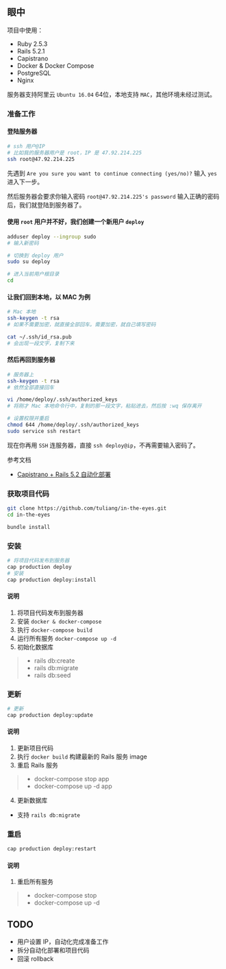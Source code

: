 ## 眼中

项目中使用：
- Ruby 2.5.3
- Rails 5.2.1
- Capistrano
- Docker & Docker Compose
- PostgreSQL
- Nginx

服务器支持阿里云 `Ubuntu 16.04` 64位，本地支持  `MAC`，其他环境未经过测试。

### 准备工作
#### 登陆服务器
```bash
# ssh 用户@IP
# 比如我的服务器用户是 root，IP 是 47.92.214.225
ssh root@47.92.214.225
```
先遇到 `Are you sure you want to continue connecting (yes/no)?` 
输入 `yes` 进入下一步。

然后服务器会要求你输入密码 `root@47.92.214.225's password`
输入正确的密码后，我们就登陆到服务器了。

#### 使用 `root` 用户并不好，我们创建一个新用户 `deploy`
```bash
adduser deploy --ingroup sudo
# 输入新密码

# 切换到 deploy 用户
sudo su deploy

# 进入当前用户根目录
cd 
```

#### 让我们回到本地，以 MAC 为例
```bash
# Mac 本地
ssh-keygen -t rsa
# 如果不需要加密，就直接全部回车。需要加密，就自己填写密码

cat ~/.ssh/id_rsa.pub
# 会出现一段文字，复制下来
```

#### 然后再回到服务器
```bash
# 服务器上
ssh-keygen -t rsa
# 依然全部直接回车

vi /home/deploy/.ssh/authorized_keys
# 将刚才 Mac 本地命令行中，复制的那一段文字，粘贴进去，然后按 :wq 保存离开

# 设置权限并重启
chmod 644 /home/deploy/.ssh/authorized_keys
sudo service ssh restart
```
现在你再用 `SSH` 连服务器，直接 `ssh deploy@ip`，不再需要输入密码了。

参考文档
- [Capistrano + Rails 5.2 自动化部署](https://ruby-china.org/topics/36899)

### 获取项目代码
```bash
git clone https://github.com/tuliang/in-the-eyes.git
cd in-the-eyes

bundle install
```

### 安装
```bash
# 将项目代码发布到服务器
cap production deploy
# 安装
cap production deploy:install
```
#### 说明
1. 将项目代码发布到服务器
2. 安装 `docker & docker-compose`
3. 执行 `docker-compose build`
4. 运行所有服务 `docker-compose up -d`
5. 初始化数据库
>- rails db:create  
>- rails db:migrate  
>- rails db:seed

### 更新
```bash
# 更新
cap production deploy:update
```
#### 说明
1. 更新项目代码
2. 执行 `docker build` 构建最新的 Rails 服务 image 
3. 重启 Rails 服务
>- docker-compose stop app 
>- docker-compose up -d app  
4. 更新数据库
- 支持 `rails db:migrate`

### 重启
```bash
cap production deploy:restart
```
#### 说明
1. 重启所有服务
>- docker-compose stop 
>- docker-compose up -d  

## TODO
- 用户设置 IP，自动化完成准备工作
- 拆分自动化部署和项目代码
- 回滚 rollback